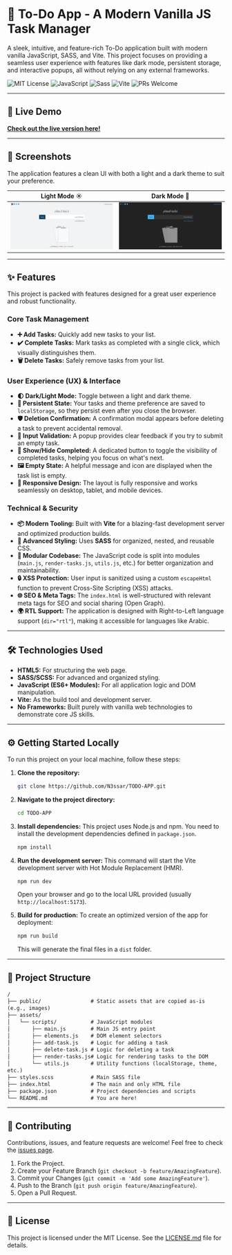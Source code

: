 # 📝 To-Do App - A Modern Vanilla JS Task Manager

A sleek, intuitive, and feature-rich To-Do application built with modern vanilla JavaScript, SASS, and Vite. This project focuses on providing a seamless user experience with features like dark mode, persistent storage, and interactive popups, all without relying on any external frameworks.

![MIT License](https://img.shields.io/badge/License-MIT-blue.svg)
![JavaScript](https://img.shields.io/badge/JavaScript-ES6%2B-F7DF1E?logo=javascript&logoColor=black)
![Sass](https://img.shields.io/badge/Sass-CC6699?logo=sass)
![Vite](https://img.shields.io/badge/Vite-646CFF?logo=vite)
![PRs Welcome](https://img.shields.io/badge/PRs-welcome-brightgreen.svg)

---

## 🚀 Live Demo

**[Check out the live version here!](https://todot3sk.netlify.app/)**  <!-- <<<<< ‼️ REPLACE THIS WITH YOUR ACTUAL LINK -->

---

## 📸 Screenshots

The application features a clean UI with both a light and a dark theme to suit your preference.

| Light Mode ☀️                                        | Dark Mode 🌙                                       |
| -------------------------------------------------------- | ------------------------------------------------------ |
| ![To-Do App Light Mode](./images/light-mode.png) | ![To-Do App Dark Mode](./images/dark-mode.png) |
<!-- ‼️ Make sure you have these images in a folder like `assets/screenshots/` -->

---

## ✨ Features

This project is packed with features designed for a great user experience and robust functionality.

### Core Task Management
*   **➕ Add Tasks:** Quickly add new tasks to your list.
*   **✔️ Complete Tasks:** Mark tasks as completed with a single click, which visually distinguishes them.
*   **🗑️ Delete Tasks:** Safely remove tasks from your list.

### User Experience (UX) & Interface
*   **🌓 Dark/Light Mode:** Toggle between a light and dark theme.
*   **💾 Persistent State:** Your tasks and theme preference are saved to `localStorage`, so they persist even after you close the browser.
*   **🛡️ Deletion Confirmation:** A confirmation modal appears before deleting a task to prevent accidental removal.
*   **📝 Input Validation:** A popup provides clear feedback if you try to submit an empty task.
*   **🙈 Show/Hide Completed:** A dedicated button to toggle the visibility of completed tasks, helping you focus on what's next.
*   **🖼️ Empty State:** A helpful message and icon are displayed when the task list is empty.
*   **📱 Responsive Design:** The layout is fully responsive and works seamlessly on desktop, tablet, and mobile devices.

### Technical & Security
*   **📦 Modern Tooling:** Built with **Vite** for a blazing-fast development server and optimized production builds.
*   **💅 Advanced Styling:** Uses **SASS** for organized, nested, and reusable CSS.
*   **🧩 Modular Codebase:** The JavaScript code is split into modules (`main.js`, `render-tasks.js`, `utils.js`, etc.) for better organization and maintainability.
*   **🔒 XSS Protection:** User input is sanitized using a custom `escapeHtml` function to prevent Cross-Site Scripting (XSS) attacks.
*   **🌐 SEO & Meta Tags:** The `index.html` is well-structured with relevant meta tags for SEO and social sharing (Open Graph).
*   **🌍 RTL Support:** The application is designed with Right-to-Left language support (`dir="rtl"`), making it accessible for languages like Arabic.

---

## 🛠️ Technologies Used

*   **HTML5:** For structuring the web page.
*   **SASS/SCSS:** For advanced and organized styling.
*   **JavaScript (ES6+ Modules):** For all application logic and DOM manipulation.
*   **Vite:** As the build tool and development server.
*   **No Frameworks:** Built purely with vanilla web technologies to demonstrate core JS skills.

---

## ⚙️ Getting Started Locally

To run this project on your local machine, follow these steps:

1.  **Clone the repository:**
    ```bash
    git clone https://github.com/N3ssar/TODO-APP.git
    ```

2.  **Navigate to the project directory:**
    ```bash
    cd TODO-APP
    ```

3.  **Install dependencies:**
    This project uses Node.js and npm. You need to install the development dependencies defined in `package.json`.
    ```bash
    npm install
    ```

4.  **Run the development server:**
    This command will start the Vite development server with Hot Module Replacement (HMR).
    ```bash
    npm run dev
    ```
    Open your browser and go to the local URL provided (usually `http://localhost:5173`).

5.  **Build for production:**
    To create an optimized version of the app for deployment:
    ```bash
    npm run build
    ```
    This will generate the final files in a `dist` folder.

---

## 📁 Project Structure

```
/
├── public/                # Static assets that are copied as-is (e.g., images)
├── assets/
│   └── scripts/           # JavaScript modules
│       ├── main.js        # Main JS entry point
│       ├── elements.js    # DOM element selectors
│       ├── add-task.js    # Logic for adding a task
│       ├── delete-task.js # Logic for deleting a task
│       ├── render-tasks.js# Logic for rendering tasks to the DOM
│       └── utils.js       # Utility functions (localStorage, theme, etc.)
├── styles.scss            # Main SASS file
├── index.html             # The main and only HTML file
├── package.json           # Project dependencies and scripts
└── README.md              # You are here!
```

---

## 🤝 Contributing

Contributions, issues, and feature requests are welcome! Feel free to check the [issues page](https://github.com/N3ssar/TODO-APP/issues).

1.  Fork the Project.
2.  Create your Feature Branch (`git checkout -b feature/AmazingFeature`).
3.  Commit your Changes (`git commit -m 'Add some AmazingFeature'`).
4.  Push to the Branch (`git push origin feature/AmazingFeature`).
5.  Open a Pull Request.

---

## 📄 License

This project is licensed under the MIT License. See the [LICENSE.md](LICENSE.md) file for details.
```
